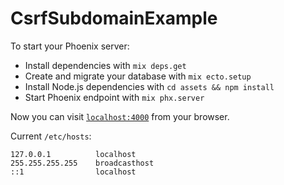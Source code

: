 # CsrfSubdomainExample

To start your Phoenix server:

  * Install dependencies with `mix deps.get`
  * Create and migrate your database with `mix ecto.setup`
  * Install Node.js dependencies with `cd assets && npm install`
  * Start Phoenix endpoint with `mix phx.server`

Now you can visit [`localhost:4000`](http://localhost:4000) from your browser.

Current `/etc/hosts`:
```
127.0.0.1          localhost
255.255.255.255    broadcasthost
::1                localhost
```
